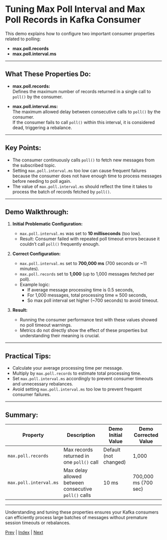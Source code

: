 # Tuning Max Poll Interval and Max Poll Records in Kafka Consumer

This demo explains how to configure two important consumer properties related to polling:

- **max.poll.records**  
- **max.poll.interval.ms**

---

## What These Properties Do:

- **max.poll.records:**  
  Defines the maximum number of records returned in a single call to `poll()` by the consumer.

- **max.poll.interval.ms:**  
  The maximum allowed delay between consecutive calls to `poll()` by the consumer.  
  If the consumer fails to call `poll()` within this interval, it is considered dead, triggering a rebalance.

---

## Key Points:

- The consumer continuously calls `poll()` to fetch new messages from the subscribed topic.
- Setting `max.poll.interval.ms` too low can cause frequent failures because the consumer does not have enough time to process messages before needing to poll again.
- The value of `max.poll.interval.ms` should reflect the time it takes to process the batch of records fetched by `poll()`.

---

## Demo Walkthrough:

1. **Initial Problematic Configuration:**
   - `max.poll.interval.ms` was set to **10 milliseconds** (too low).
   - Result: Consumer failed with repeated poll timeout errors because it couldn’t call `poll()` frequently enough.

2. **Correct Configuration:**
   - `max.poll.interval.ms` set to **700,000 ms** (700 seconds or ~11 minutes).
   - `max.poll.records` set to **1,000** (up to 1,000 messages fetched per poll).
   - Example logic:
     - If average message processing time is 0.5 seconds,
     - For 1,000 messages, total processing time ≈ 500 seconds,
     - So max poll interval set higher (~700 seconds) to avoid timeout.

3. **Result:**
   - Running the consumer performance test with these values showed no poll timeout warnings.
   - Metrics do not directly show the effect of these properties but understanding their meaning is crucial.

---

## Practical Tips:

- Calculate your average processing time per message.
- Multiply by `max.poll.records` to estimate total processing time.
- Set `max.poll.interval.ms` accordingly to prevent consumer timeouts and unnecessary rebalances.
- Avoid setting `max.poll.interval.ms` too low to prevent frequent consumer failures.

---

## Summary:

| Property               | Description                                              | Demo Initial Value | Demo Corrected Value |
|------------------------|----------------------------------------------------------|--------------------|---------------------|
| `max.poll.records`      | Max records returned in one `poll()` call                | Default (not changed) | 1,000               |
| `max.poll.interval.ms`  | Max delay allowed between consecutive `poll()` calls     | 10 ms              | 700,000 ms (700 sec) |

---

Understanding and tuning these properties ensures your Kafka consumers can efficiently process large batches of messages without premature session timeouts or rebalances.

[Prev](16.KafkaConsumerSessions.md) | [Index](../INDEX.md) | [Next](18.KafkaEndToEndLatencySetup.md)

